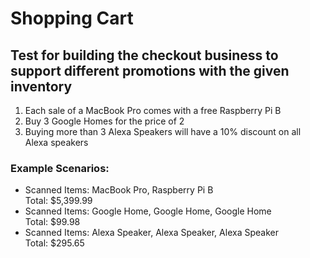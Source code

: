 #  Shopping Cart 

## Test for building the checkout business to support different promotions with the given inventory

 1. Each sale of a MacBook Pro comes with a free Raspberry Pi B 
 2. Buy 3 Google Homes for the price of 2 
 3.  Buying more than 3 Alexa Speakers will have a 10% discount on all Alexa speakers 

### Example Scenarios: 

* Scanned Items: MacBook Pro, Raspberry Pi B  <br>
   Total: $5,399.99 
* Scanned Items: Google Home, Google Home, Google Home  <br>
   Total: $99.98 
* Scanned Items: Alexa Speaker, Alexa Speaker, Alexa Speaker   <br>
   Total: $295.65 
